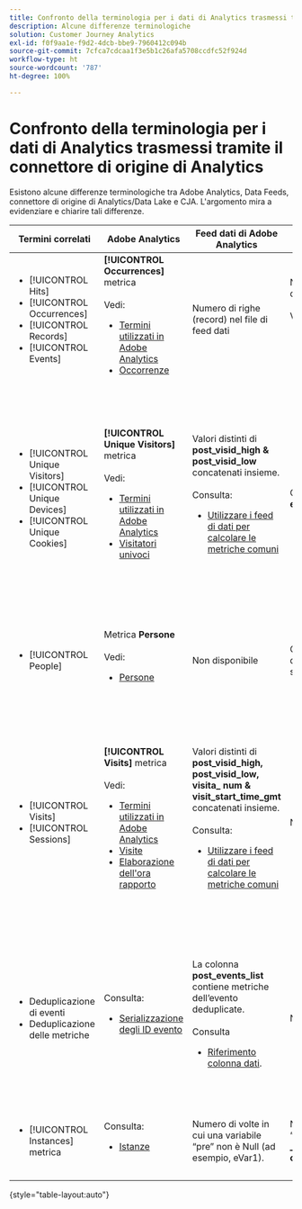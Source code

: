 ```yaml
---
title: Confronto della terminologia per i dati di Analytics trasmessi tramite il connettore di origine di Analytics
description: Alcune differenze terminologiche
solution: Customer Journey Analytics
exl-id: f0f9aa1e-f9d2-4dcb-bbe9-7960412c094b
source-git-commit: 7cfca7cdcaa1f3e5b1c26afa5708ccdfc52f924d
workflow-type: ht
source-wordcount: '787'
ht-degree: 100%

---
```


# Confronto della terminologia per i dati di Analytics trasmessi tramite il connettore di origine di Analytics

Esistono alcune differenze terminologiche tra Adobe Analytics, Data Feeds, connettore di origine di Analytics/Data Lake e CJA. L&#39;argomento mira a evidenziare e chiarire tali differenze.

| Termini correlati | Adobe Analytics | Feed dati di Adobe Analytics | Connettore di sorgente di Analytics/Data Lake | CJA | Note |
|---|---|---|---|---|---|
| <ul><li>[!UICONTROL Hits]</li><li>[!UICONTROL Occurrences]</li><li>[!UICONTROL Records]</li><li>[!UICONTROL Events]</li></ul> | **[!UICONTROL Occurrences]** metrica<br><br>Vedi:<ul><li>[Termini utilizzati in Adobe Analytics](https://experienceleague.adobe.com/docs/analytics/technotes/terms.html?lang=it)</li><li>[Occorrenze](https://experienceleague.adobe.com/docs/analytics/components/metrics/occurrences.html?lang=it)</li></ul> | Numero di righe (record) nel file di feed dati | Numero di righe (record) nel set di dati<br><br>Vedi:<ul><li>[Confrontare i dati di Adobe Analytics con i dati CJA](https://experienceleague.adobe.com/docs/analytics-platform/using/troubleshooting/compare.html?lang=it)</li></ul> | **[!UICONTROL Events]** metrica | <ul><li>“Hit” e “occorrenza” sono sinonimi in Adobe Analytics.</li><li>Vedi _Eventi personalizzati_ di seguito.</li><li>Alcuni dati vengono filtrati mentre passano attraverso il connettore di origine di Analytics ad AEP. Vedi [Confrontare i dati di Adobe Analytics con i dati CJA](https://experienceleague.adobe.com/docs/analytics-platform/using/troubleshooting/compare.html?lang=it) |
| <ul><li>[!UICONTROL Unique Visitors]</li><li>[!UICONTROL Unique Devices]</li><li>[!UICONTROL Unique Cookies]</li></ul> | **[!UICONTROL Unique Visitors]** metrica<br><br>Vedi:<ul><li>[Termini utilizzati in Adobe Analytics](https://experienceleague.adobe.com/docs/analytics/technotes/terms.html?lang=it)</li><li>[Visitatori univoci](https://experienceleague.adobe.com/docs/analytics/components/metrics/unique-visitors.html?lang=it)</li></ul> | Valori distinti di **post\_visid\_high &amp; post\_visid\_low** concatenati insieme.<br><br>Consulta:<ul><li>[Utilizzare i feed di dati per calcolare le metriche comuni](https://experienceleague.adobe.com/docs/analytics/export/analytics-data-feed/data-feed-contents/datafeeds-calculate.html?lang=it)</li></ul> | Conta distinto da **endUserIDs.\_experience.aaid.id** | Metrica **persone** se **endUserIDs.\_experience.aaid.id** viene scelto come ID persona. | <ul><li>Un “visitatore” in Adobe Analytics è solitamente associato a un “identificatore del dispositivo” ad esempio un cookie. AAID è l’identificatore del dispositivo principale in Adobe Analytics, non ECID. Vedi anche [AAID, ECID, AACUSTOMID e il connettore di origine di Analytics](https://experienceleague.adobe.com/docs/analytics-platform/using/cja-overview/compare-aa-cja/aaid-ecid-adc.html?lang=it).</li><li>“Visitatore” non è una metrica predefinita in CJA. Ma se si sceglie **endUserIDs.\_experience.aaid.id** come ID persona, la metrica Persone in CJA equivale all’incirca a Visitatori unici in Adobe Analytics.</li></ul> |
| <ul><li>[!UICONTROL People]</li></ul> | Metrica **Persone**<br><br>Vedi:<ul><li>[Persone](https://experienceleague.adobe.com/docs/analytics/components/metrics/people.html?lang=it)</li></ul> | Non disponibile | Conta distinto da **_\&lt;path\>_.stitchedId** (disponibile solo nei set di dati uniti) | Metrica **Persone** | <ul><li>La metrica Persone in CJA è il conteggio distinto degli ID persona. A seconda di quello che scegli come ID persona nella connessione CJA, la metrica Persone può significare cose diverse.</ul></li> |
| <ul><li>[!UICONTROL Visits]</li><li>[!UICONTROL Sessions]</li></ul> | **[!UICONTROL Visits]** metrica<br><br>Vedi:<ul><li>[Termini utilizzati in Adobe Analytics](https://experienceleague.adobe.com/docs/analytics/technotes/terms.html?lang=it)</li><li>[Visite](https://experienceleague.adobe.com/docs/analytics/components/metrics/visits.html?lang=it)</li><li>[Elaborazione dell&#39;ora rapporto](https://experienceleague.adobe.com/docs/analytics/components/virtual-report-suites/vrs-report-time-processing.html?lang=it)</ul></li> | Valori distinti di **post\_visid\_high, post\_visid\_low, visita\_ num &amp; visit\_start\_time\_gmt** concatenati insieme.<br><br>Consulta:<ul><li>[Utilizzare i feed di dati per calcolare le metriche comuni](https://experienceleague.adobe.com/docs/analytics/export/analytics-data-feed/data-feed-contents/datafeeds-calculate.html?lang=it)</li></ul> | Non disponibile | Metrica **Sessioni**  | <ul><li>Con l’elaborazione in fase di report nelle suite di rapporti virtuali Adobe Analytics e nelle visualizzazioni dati CJA, è possibile configurare il concetto di visita (sessione). Di conseguenza, i conteggi delle visite (sessioni) possono variare da un ambiente all’altro a seconda della definizione applicata. Vedi anche [Confrontare l’elaborazione dei dati tra le funzioni di reporting di Adobe Analytics e CJA](https://experienceleague.adobe.com/docs/analytics-platform/using/cja-overview/compare-aa-cja/data-processing-comparisons.html?lang=it) e [Suite di rapporti virtuali, visualizzazioni dati, Sandbox AEP e il connettore di origine di Analytics](https://experienceleague.adobe.com/docs/analytics-platform/using/cja-overview/compare-aa-cja/vrs-dataview-sandbox-adc.html?lang=it). | <ul><li>Eventi personalizzati</li><li>Eventi di successo</li></ul> | Eventi personalizzati 1-1000 | **post\_events\_list**<br><br> Vedi:<ul><li>[Utilizzare i feed di dati per calcolare le metriche comuni](https://experienceleague.adobe.com/docs/analytics/export/analytics-data-feed/data-feed-contents/datafeeds-calculate.html?lang=it) | **\_experience.analytics.<ul>event1to100.event1 ** attraverso <br>** event901to1000.event1000 **</ul> | **\_experience.analytics.<ul>event1to100.event1 ** attraverso <br>** event901to1000.event1000 **</ul> | <ul><li>Un “evento” in Adobe Analytics è un [Evento di successo](https://experienceleague.adobe.com/docs/analytics/components/metrics/custom-events.html?lang=it) (evento personalizzato) impostato in una richiesta di immagine Adobe Analytics (chiamata al server di raccolta dati).</ul> |
| <ul><li>Deduplicazione di eventi</li><li>Deduplicazione delle metriche</ul></li> | Consulta:<ul><li>[Serializzazione degli ID evento](https://experienceleague.adobe.com/docs/analytics/implementation/vars/page-vars/events/event-serialization.html?lang=it)</li></ul> | La colonna **post_events_list** contiene metriche dell’evento deduplicate.<br><br>Consulta <ul><li>[Riferimento colonna dati](https://experienceleague.adobe.com/docs/analytics/export/analytics-data-feed/data-feed-contents/datafeeds-reference.html?lang=it). </ul></li> | Non disponibile | Consulta:<ul><li>[Impostazioni dei componenti di deduplicazione delle metriche](https://experienceleague.adobe.com/docs/analytics-platform/using/cja-dataviews/component-settings/metric-deduplication.html?lang=it) | <ul><li>La deduplicazione di eventi/metriche in Adobe Analytics è leggermente diversa da quella di CJA. In Adobe Analytics, la deduplicazione si verifica al momento dell’elaborazione dei dati. In CJA, la deduplicazione si verifica in fase di runtime del rapporto, fornendo maggiore flessibilità. Le metriche dedicate possono variare leggermente in Adobe Analytics rispetto a CJA.</li></ul> |
| <ul><li>[!UICONTROL Instances] metrica</li></ul> | Consulta:<ul><li>[Istanze](https://experienceleague.adobe.com/docs/analytics/components/metrics/instances.html?lang=it) | Numero di volte in cui una variabile “pre” non è Null (ad esempio, eVar1). | Numero di volte in cui una variabile “mid” non è null (ad esempio **\_experience.analytics.<br>customDimensions.eVars.eVar1**). | Puoi creare metriche delle **Istanze** [creando metriche dai campi eVar.](https://experienceleague.adobe.com/docs/analytics-platform/using/cja-dataviews/data-views-usecases.html?lang=it) | <ul><li>[!UICONTROL Instances] vengono solitamente associate alle colonne prop e eVar per determinare quante volte la variabile è stata impostata. |

{style=&quot;table-layout:auto&quot;}
